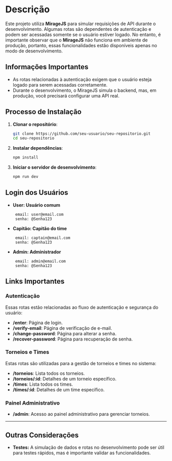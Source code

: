 # Descrição

Este projeto utiliza **MirageJS** para simular requisições de API durante o desenvolvimento. Algumas rotas são dependentes de autenticação e podem ser acessadas somente se o usuário estiver logado. No entanto, é importante observar que o **MirageJS** não funciona em ambiente de produção, portanto, essas funcionalidades estão disponíveis apenas no modo de desenvolvimento.

## Informações Importantes

- As rotas relacionadas à autenticação exigem que o usuário esteja logado para serem acessadas corretamente.
- Durante o desenvolvimento, o MirageJS simula o backend, mas, em produção, você precisará configurar uma API real.

## Processo de Instalação

1. **Clonar o repositório**:
   ```bash
   git clone https://github.com/seu-usuario/seu-repositorio.git
   cd seu-repositorio
   ```

2. **Instalar dependências**:
   ```bash
   npm install
   ```

3. **Iniciar o servidor de desenvolvimento**:
   ```bash
   npm run dev
   ```

## Login dos Usuários

- **User: Usuário comum**
  ```
   email: user@email.com
   senha: @Senha123
  ```

- **Capitão: Capitão do time**
  ```
   email: captain@email.com
   senha: @Senha123
  ```

- **Admin: Administrador**
  ```
   email: admin@email.com
   senha: @Senha123
  ```

## Links Importantes

### Autenticação

Essas rotas estão relacionadas ao fluxo de autenticação e segurança do usuário:

- **/enter**: Página de login.
- **/verify-email**: Página de verificação de e-mail.
- **/change-password**: Página para alterar a senha.
- **/recover-password**: Página para recuperação de senha.

### Torneios e Times

Estas rotas são utilizadas para a gestão de torneios e times no sistema:

- **/torneios**: Lista todos os torneios.
- **/torneios/:id**: Detalhes de um torneio específico.
- **/times**: Lista todos os times.
- **/times/:id**: Detalhes de um time específico.

### Painel Administrativo

- **/admin**: Acesso ao painel administrativo para gerenciar torneios.

---

## Outras Considerações

- **Testes:** A simulação de dados e rotas no desenvolvimento pode ser útil para testes rápidos, mas é importante validar as funcionalidades.